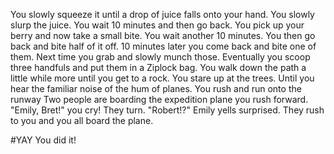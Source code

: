You slowly squeeze it until a drop of juice falls onto your hand. You slowly
slurp the juice. You wait 10 minutes and then go back. You pick up your berry
and now take a small bite. You wait another 10 minutes. You then go back and
bite half of it off. 10 minutes later you come back and bite one of them. Next
time you grab and slowly munch those. Eventually you scoop three handfuls and
put them in a Ziplock bag. You walk down the path a little while more until you
get to a rock. You stare up at the trees. Until you hear the familiar noise of
the hum of planes. You rush and run onto the runway Two people are boarding the
expedition plane you rush forward. "Emily, Bret!" you cry! They turn. "Robert!?"
Emily yells surprised. They rush to you and you all board the plane.

#YAY
You did it!  
